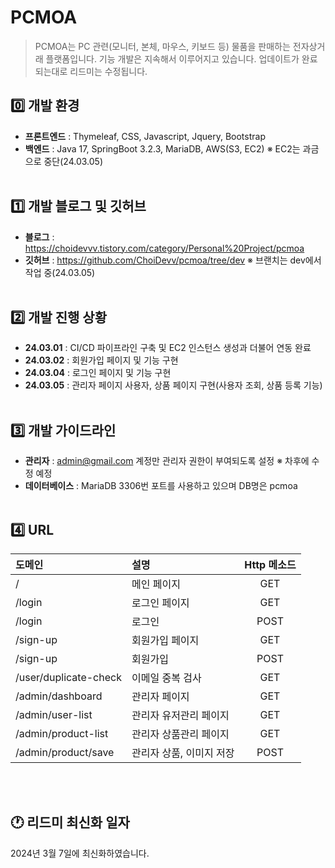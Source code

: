 # PCMOA
> PCMOA는 PC 관련(모니터, 본체, 마우스, 키보드 등) 물품을 판매하는 전자상거래 플랫폼입니다.
> 기능 개발은 지속해서 이루어지고 있습니다. 업데이트가 완료되는대로 리드미는 수정됩니다.

## 0️⃣ 개발 환경
- **프론트엔드** : Thymeleaf, CSS, Javascript, Jquery, Bootstrap
- **백엔드** : Java 17, SpringBoot 3.2.3, MariaDB, AWS(S3, EC2) ※ EC2는 과금으로 중단(24.03.05)
<br></br>

## 1️⃣ 개발 블로그 및 깃허브
- **블로그** : https://choidevvv.tistory.com/category/Personal%20Project/pcmoa
- **깃허브** : https://github.com/ChoiDevv/pcmoa/tree/dev ※ 브랜치는 dev에서 작업 중(24.03.05)
<br></br>

## 2️⃣ 개발 진행 상황
- **24.03.01** : CI/CD 파이프라인 구축 및 EC2 인스턴스 생성과 더불어 연동 완료
- **24.03.02** : 회원가입 페이지 및 기능 구현
- **24.03.04** : 로그인 페이지 및 기능 구현
- **24.03.05** : 관리자 페이지 사용자, 상품 페이지 구현(사용자 조회, 상품 등록 기능)
<br></br>

## 3️⃣ 개발 가이드라인
- **관리자** : admin@gmail.com 계정만 관리자 권한이 부여되도록 설정 ※ 차후에 수정 예정
- **데이터베이스** : MariaDB 3306번 포트를 사용하고 있으며 DB명은 pcmoa
<br></br>

## 4️⃣ URL
| 도메인                   | 설명             | Http 메소드 |
|:----------------------|:---------------|:--------:|
| /                     | 메인 페이지         |   GET    |
| /login                | 로그인 페이지        |   GET    |
| /login                | 로그인            |   POST   |
| /sign-up              | 회원가입 페이지       |   GET    |
| /sign-up              | 회원가입           |   POST   |
| /user/duplicate-check | 이메일 중복 검사      |   GET    |
| /admin/dashboard      | 관리자 페이지        |   GET    |
| /admin/user-list      | 관리자 유저관리 페이지   |   GET    |
| /admin/product-list   | 관리자 상품관리 페이지   |   GET    |
| /admin/product/save   | 관리자 상품, 이미지 저장 |   POST   |

<br></br>

## 🕐 리드미 최신화 일자
2024년 3월 7일에 최신화하였습니다.